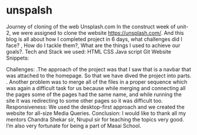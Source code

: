 # unspalsh
Journey of cloning of the web Unsplash.com
In the construct week of unit-2, we were assigned to clone the website https://unsplash.com/.
And this blog is all about how I completed project in 6 days, what challenges did I face? , How do I tackle them?, What are the things I used to achieve our goals?.
Tech and Stack we used:
HTML
CSS
Java script
Git
Website Snippets:






Challenges:
.The approach of the project was that I saw that is a navbar that was attached to the homepage. So that we have dived the project into parts.
. Another problem was to merge all of the files in a proper sequence which was again a difficult task for us because while merging and connecting all the pages some of the pages had the same name, and while running the site it was redirecting to some other pages so it was difficult too.
Responsiveness:
We used the desktop-first approach and we created the website for all-size Media Queries.
Conclusion:
I would like to thank all my mentors Chandra Shekar sir, Nrupul sir for teaching the topics very good. I’m also very fortunate for being a part of Masai School.
